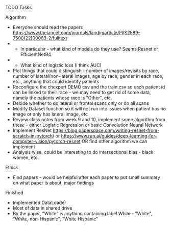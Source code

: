 TODO Tasks

Algorithm
* Everyone should read the papers https://www.thelancet.com/journals/landig/article/PIIS2589-7500(22)00063-2/fulltext
* * In particular - what kind of models do they use? Seems Resnet or EfficientNetB4
* * What kind of logistic loss (I think AUC)
* Plot things that could distinguish - number of images/revisits by race, number of lateral/non-lateral images, age by race, gender in each race, etc., anything that could identify patients
* Reconfigure the chexpert DEMO csv and the train.csv so each patient id can be linked to their race - we may need to get rid of some data, namely the patients whose race is "Other", etc.
* Decide whether to do lateral or frontal scans only or do all scans
* Modify Dataset function so it will not run into issues when patient has no image or only has lateral image, etc
* Review class notes from week 9 and 10, implement some algorithm from these - either Logistic Regression or basic Convolution Neural Network
* Implement ResNet https://blog.paperspace.com/writing-resnet-from-scratch-in-pytorch/ or https://www.run.ai/guides/deep-learning-for-computer-vision/pytorch-resnet OR find other algorithm we can implement
* Analysis wise, could be interesting to do intersectional bias - black women, etc.

Ethics
* Find papers - would be helpful after each paper to put small summary on what paper is about, major findings

Finished
* Implemented DataLoader
* Most of data in shared drive
* By the paper, "White" is anything containing label White - "White", "White, non-Hispanic", "White Hispanic"
